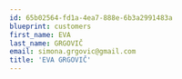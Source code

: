 ```yaml
---
id: 65b02564-fd1a-4ea7-888e-6b3a2991483a
blueprint: customers
first_name: EVA
last_name: GRGOVIČ
email: simona.grgovic@gmail.com
title: 'EVA GRGOVIČ'
---
```

